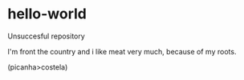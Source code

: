 # hello-world
Unsuccesful repository

I'm front the country and i like meat very much, because of my roots. 

(picanha>costela)
